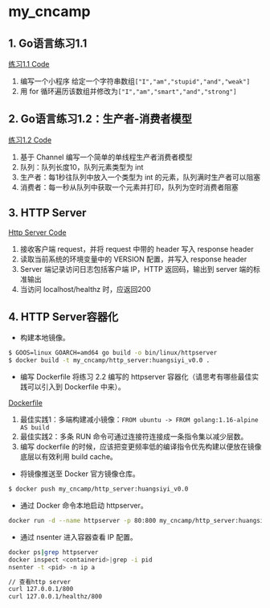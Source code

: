 # my_cncamp

## 1. Go语言练习1.1

[练习1.1 Code](practice_1_1/main.go)

1. 编写一个小程序 给定一个字符串数组`["I","am","stupid","and","weak"]` 
2. 用 for 循环遍历该数组并修改为`["I","am","smart","and","strong"]`

## 2. Go语言练习1.2：生产者-消费者模型

[练习1.2 Code](practice_1_2/main.go)

1. 基于 Channel 编写一个简单的单线程生产者消费者模型
2. 队列：队列长度10，队列元素类型为 int
3. 生产者：每1秒往队列中放入一个类型为 int 的元素，队列满时生产者可以阻塞
4. 消费者：每一秒从队列中获取一个元素并打印，队列为空时消费者阻塞

## 3. HTTP Server

[Http Server Code](http_server/main.go)

1. 接收客户端 request，并将 request 中带的 header 写入 response header
2. 读取当前系统的环境变量中的 VERSION 配置，并写入 response header
3. Server 端记录访问日志包括客户端 IP，HTTP 返回码，输出到 server 端的标准输出
4. 当访问 localhost/healthz 时，应返回200

## 4. HTTP Server容器化

- 构建本地镜像。

```bash
$ GOOS=linux GOARCH=amd64 go build -o bin/linux/httpserver
$ docker build -t my_cncamp/http_server:huangsiyi_v0.0 .
```

- 编写 Dockerfile 将练习 2.2 编写的 httpserver 容器化（请思考有哪些最佳实践可以引入到 Dockerfile 中来）。

[Dockerfile](http_server/Dockerfile)

1. 最佳实践1：多端构建减小镜像：`FROM ubuntu -> FROM golang:1.16-alpine AS build`
2. 最佳实践2：多条 RUN 命令可通过连接符连接成一条指令集以减少层数。
3. 编写 dockerfile 的时候，应该把变更频率低的编译指令优先构建以便放在镜像底层以有效利用 build cache。

- 将镜像推送至 Docker 官方镜像仓库。

```bash
$ docker push my_cncamp/http_server:huangsiyi_v0.0
```

- 通过 Docker 命令本地启动 httpserver。

```bash
docker run -d --name httpserver -p 80:800 my_cncamp/http_server:huangsiyi_v0.0
```

- 通过 nsenter 进入容器查看 IP 配置。

```bash
docker ps|grep httpserver
docker inspect <containerid>|grep -i pid
nsenter -t <pid> -n ip a

// 查看http server
curl 127.0.0.1/800
curl 127.0.0.1/healthz/800
```
